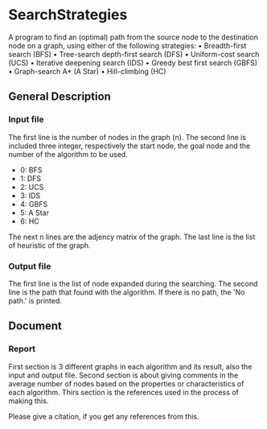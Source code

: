 # SearchStrategies
A program to find an (optimal) path from the source node to the destination node on a graph, using either of the following strategies: • Breadth-first search (BFS) • Tree-search depth-first search (DFS) • Uniform-cost search (UCS) • Iterative deepening search (IDS) • Greedy best first search (GBFS) • Graph-search A* (A Star) • Hill-climbing (HC)

## General Description
### Input file
The first line is the number of nodes in the graph (n).
The second line is included three integer, respectively the start node, the goal node and the number of the algorithm to be used.
* 0: BFS
* 1: DFS
* 2: UCS
* 3: IDS
* 4: GBFS
* 5: A Star
* 6: HC

The next n lines are the adjency matrix of the graph.
The last line is the list of heuristic of the graph.

### Output file
The first line is the list of node expanded during the searching.
The second line is the path that found with the algorithm. If there is no path, the 'No path.' is printed.

## Document
### Report
First section is 3 different graphs in each algorithm and its result, also the input and output file.
Second section is about giving comments in the average number of nodes based on the properties or characteristics of each algorithm.
Thirs section is the references used in the process of making this.

Please give a citation, if you get any references from this.
